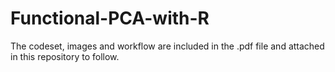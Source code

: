 # Functional-PCA-with-R

The codeset, images and workflow are included in the .pdf file and attached in this repository to follow.
